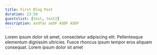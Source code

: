 ```yaml
---
title: First Blog Post
duration: 23:50
guestslist: [test, test2]
description: asdfas asDF ASDF ASDF
---
```


Lorem ipsum dolor sit amet, consectetur adipiscing elit. Pellentesque elementum dignissim ultricies. Fusce rhoncus ipsum tempor eros aliquam consequat. Lorem ipsum dolor sit amet
